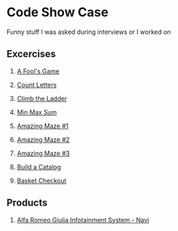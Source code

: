 # Code Show Case
Funny stuff I was asked during interviews or I worked on

## Excercises
1) [A Fool's Game](http://codepen.io/giusedroid/full/xqVexO/)

2) [Count Letters](http://codepen.io/giusedroid/full/RpaEvq/)

3) [Climb the Ladder](http://codepen.io/giusedroid/full/ryeEWP)

4) [Min Max Sum](http://codepen.io/giusedroid/full/mWEjwE)

5) [Amazing Maze #1](http://codepen.io/giusedroid/full/BWzPOm)

6) [Amazing Maze #2](http://codepen.io/giusedroid/full/ZeOMpz)

7) [Amazing Maze #3](http://codepen.io/giusedroid/full/YZWRJG)

8) [Build a Catalog](https://github.com/giusedroid/nap-webdev-test)

9) [Basket Checkout](https://github.com/giusedroid/R3Pi-basket)


## Products
1) [Alfa Romeo Giulia Infotainment System - Navi](https://www.youtube.com/watch?v=VkTD2e51vNA)
